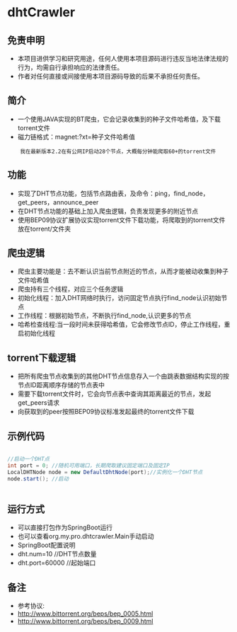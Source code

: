 # dhtCrawler

## 免责申明
* 本项目进供学习和研究用途，任何人使用本项目源码进行违反当地法律法规的行为，均需自行承担响应的法律责任。
* 作者对任何直接或间接使用本项目源码导致的后果不承担任何责任。

## 简介
* 一个使用JAVA实现的BT爬虫，它会记录收集到的种子文件哈希值，及下载torrent文件
* 磁力链格式：magnet:?xt=种子文件哈希值

```
	我在最新版本2.2在有公网IP启动28个节点，大概每分钟能爬取60+的torrent文件
```

## 功能

* 实现了DHT节点功能，包括节点路由表，及命令：ping，find_node，get_peers，announce_peer
* 在DHT节点功能的基础上加入爬虫逻辑，负责发现更多的附近节点
* 使用BEP09协议扩展协议实现torrent文件下载功能，将爬取到的torrent文件放在torrent/文件夹

## 爬虫逻辑

* 爬虫主要功能是：去不断认识当前节点附近的节点，从而才能被动收集到种子文件哈希值
* 爬虫持有三个线程，对应三个任务逻辑
* 初始化线程：加入DHT网络时执行，访问固定节点执行find_node认识初始节点
* 工作线程：根据初始节点，不断执行find_node,认识更多的节点
* 哈希检查线程:当一段时间未获得哈希值，它会修改节点ID，停止工作线程，重启初始化线程

## torrent下载逻辑

* 把所有爬虫节点收集到的其他DHT节点信息存入一个由跳表数据结构实现的按节点ID距离顺序存储的节点表中
* 需要下载torrent文件时，它会向节点表中查询其距离最近的节点，发起get_peers请求
* 向获取到的peer按照BEP09协议标准发起最终的torrent文件下载 

## 示例代码
```java

//启动一个DHT点
int port = 0; //随机可用端口，长期爬取建议固定端口及固定IP
LocalDHTNode node = new DefaultDhtNode(port);//实例化一个DHT节点
node.start(); //启动
			
```

## 运行方式

* 可以直接打包作为SpringBoot运行
* 也可以查看org.my.pro.dhtcrawler.Main手动启动
* SpringBoot配置说明
* dht.num=10 //DHT节点数量
* dht.port=60000 //起始端口

## 备注

* 参考协议: 
* http://www.bittorrent.org/beps/bep_0005.html
* http://www.bittorrent.org/beps/bep_0009.html

